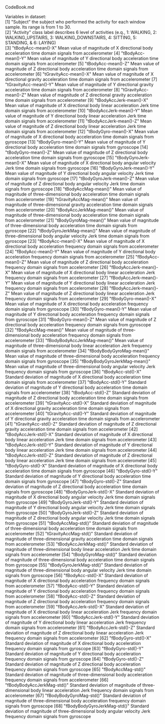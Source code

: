 CodeBook.md
       
Variables in dataset:       
 [1] "Subject"                     the subject who performed the activity for each window sample. Its range is from 1 to 30.       
 [2] "Activity"                    class label describes 6 level of activities (e.q., 1: WALKING, 2: WALKING_UPSTAIRS, 3: WALKING_DOWNSTAIRS, 4: SITTING, 5: STANDING, & 6: LAYING)      
 [3] "tBodyAcc-mean()-X"           Mean value of magnitude of X directional body acceleration  time domain signals  from accelerometer
 [4] "tBodyAcc-mean()-Y"           Mean value of magnitude of Y directional body acceleration  time domain signals  from accelerometer
 [5] "tBodyAcc-mean()-Z"           Mean value of magnitude of Z directional body acceleration  time domain signals  from accelerometer
 [6] "tGravityAcc-mean()-X"        Mean value of magnitude of X directional gravity acceleration  time domain signals  from accelerometer
 [7] "tGravityAcc-mean()-Y"        Mean value of magnitude of Y directional gravity acceleration  time domain signals  from accelerometer
 [8] "tGravityAcc-mean()-Z"        Mean value of magnitude of Z directional gravity acceleration  time domain signals  from accelerometer
 [9] "tBodyAccJerk-mean()-X"       Mean value of magnitude of X directional body linear acceleration Jerk  time domain signals  from accelerometer
[10] "tBodyAccJerk-mean()-Y"       Mean value of magnitude of Y directional body linear acceleration Jerk  time domain signals  from accelerometer
[11] "tBodyAccJerk-mean()-Z"       Mean value of magnitude of Z directional body linear acceleration Jerk  time domain signals  from accelerometer
[12] "tBodyGyro-mean()-X"          Mean value of magnitude of X directional body acceleration  time domain signals  from gyroscope 
[13] "tBodyGyro-mean()-Y"          Mean value of magnitude of Y directional body acceleration  time domain signals  from gyroscope 
[14] "tBodyGyro-mean()-Z"          Mean value of magnitude of Z directional body acceleration  time domain signals  from gyroscope 
[15] "tBodyGyroJerk-mean()-X"      Mean value of magnitude of X directional body angular velocity  Jerk  time domain signals  from gyroscope 
[16] "tBodyGyroJerk-mean()-Y"      Mean value of magnitude of Y directional body angular velocity  Jerk  time domain signals  from gyroscope 
[17] "tBodyGyroJerk-mean()-Z"      Mean value of magnitude of Z directional body angular velocity  Jerk  time domain signals  from gyroscope 
[18] "tBodyAccMag-mean()"          Mean value of magnitude of three-dimensional body acceleration  time domain signals  from accelerometer
[19] "tGravityAccMag-mean()"       Mean value of magnitude of three-dimensional gravity acceleration  time domain signals  from accelerometer
[20] "tBodyAccJerkMag-mean()"      Mean value of magnitude of three-dimensional body acceleration  time domain signals  from accelerometer
[21] "tBodyGyroMag-mean()"         Mean value of magnitude of three-dimensional body acceleration  time domain signals  from gyroscope 
[22] "tBodyGyroJerkMag-mean()"     Mean value of magnitude of three-dimensional body angular velocity  Jerk  time domain signals  from gyroscope 
[23] "fBodyAcc-mean()-X"           Mean value of magnitude of X directional body acceleration  frequency domain signals from accelerometer
[24] "fBodyAcc-mean()-Y"           Mean value of magnitude of Y directional body acceleration  frequency domain signals from accelerometer
[25] "fBodyAcc-mean()-Z"           Mean value of magnitude of Z directional body acceleration  frequency domain signals from accelerometer
[26] "fBodyAccJerk-mean()-X"       Mean value of magnitude of X directional body linear acceleration Jerk  frequency domain signals from accelerometer
[27] "fBodyAccJerk-mean()-Y"       Mean value of magnitude of Y directional body linear acceleration Jerk  frequency domain signals from accelerometer
[28] "fBodyAccJerk-mean()-Z"       Mean value of magnitude of Z directional body linear acceleration Jerk  frequency domain signals from accelerometer
[29] "fBodyGyro-mean()-X"          Mean value of magnitude of X directional body acceleration  frequency domain signals from gyroscope 
[30] "fBodyGyro-mean()-Y"          Mean value of magnitude of Y directional body acceleration  frequency domain signals from gyroscope 
[31] "fBodyGyro-mean()-Z"          Mean value of magnitude of Z directional body acceleration  frequency domain signals from gyroscope 
[32] "fBodyAccMag-mean()"          Mean value of magnitude of three-dimensional body acceleration  frequency domain signals from accelerometer
[33] "fBodyBodyAccJerkMag-mean()"  Mean value of magnitude of three-dimensional body linear acceleration Jerk  frequency domain signals from accelerometer
[34] "fBodyBodyGyroMag-mean()"     Mean value of magnitude of three-dimensional body acceleration  frequency domain signals from gyroscope 
[35] "fBodyBodyGyroJerkMag-mean()" Mean value of magnitude of three-dimensional body angular velocity  Jerk  frequency domain signals from gyroscope 
[36] "tBodyAcc-std()-X"            Standard deviation of magnitude of X directional body acceleration  time domain signals  from accelerometer
[37] "tBodyAcc-std()-Y"            Standard deviation of magnitude of Y directional body acceleration  time domain signals  from accelerometer
[38] "tBodyAcc-std()-Z"            Standard deviation of magnitude of Z directional body acceleration  time domain signals  from accelerometer
[39] "tGravityAcc-std()-X"         Standard deviation of magnitude of X directional gravity acceleration  time domain signals  from accelerometer
[40] "tGravityAcc-std()-Y"         Standard deviation of magnitude of Y directional gravity acceleration  time domain signals  from accelerometer
[41] "tGravityAcc-std()-Z"         Standard deviation of magnitude of Z directional gravity acceleration  time domain signals  from accelerometer
[42] "tBodyAccJerk-std()-X"        Standard deviation of magnitude of X directional body linear acceleration Jerk  time domain signals  from accelerometer
[43] "tBodyAccJerk-std()-Y"        Standard deviation of magnitude of Y directional body linear acceleration Jerk  time domain signals  from accelerometer
[44] "tBodyAccJerk-std()-Z"        Standard deviation of magnitude of Z directional body linear acceleration Jerk  time domain signals  from accelerometer
[45] "tBodyGyro-std()-X"           Standard deviation of magnitude of X directional body acceleration  time domain signals  from gyroscope 
[46] "tBodyGyro-std()-Y"           Standard deviation of magnitude of Y directional body acceleration  time domain signals  from gyroscope 
[47] "tBodyGyro-std()-Z"           Standard deviation of magnitude of Z directional body acceleration  time domain signals  from gyroscope 
[48] "tBodyGyroJerk-std()-X"       Standard deviation of magnitude of X directional body angular velocity  Jerk  time domain signals  from gyroscope 
[49] "tBodyGyroJerk-std()-Y"       Standard deviation of magnitude of Y directional body angular velocity  Jerk  time domain signals  from gyroscope 
[50] "tBodyGyroJerk-std()-Z"       Standard deviation of magnitude of Z directional body angular velocity  Jerk  time domain signals  from gyroscope 
[51] "tBodyAccMag-std()"           Standard deviation of magnitude of three-dimensional body acceleration  time domain signals  from accelerometer
[52] "tGravityAccMag-std()"        Standard deviation of magnitude of three-dimensional gravity acceleration  time domain signals  from accelerometer
[53] "tBodyAccJerkMag-std()"       Standard deviation of magnitude of three-dimensional body linear acceleration Jerk  time domain signals  from accelerometer
[54] "tBodyGyroMag-std()"          Standard deviation of magnitude of three-dimensional body acceleration  time domain signals  from gyroscope 
[55] "tBodyGyroJerkMag-std()"      Standard deviation of magnitude of three-dimensional body angular velocity  Jerk  time domain signals  from gyroscope 
[56] "fBodyAcc-std()-X"            Standard deviation of magnitude of X directional body acceleration  frequency domain signals from accelerometer
[57] "fBodyAcc-std()-Y"            Standard deviation of magnitude of Y directional body acceleration  frequency domain signals from accelerometer
[58] "fBodyAcc-std()-Z"            Standard deviation of magnitude of Z directional body acceleration  frequency domain signals from accelerometer
[59] "fBodyAccJerk-std()-X"        Standard deviation of magnitude of X directional body linear acceleration Jerk  frequency domain signals from accelerometer
[60] "fBodyAccJerk-std()-Y"        Standard deviation of magnitude of Y directional body linear acceleration Jerk  frequency domain signals from accelerometer
[61] "fBodyAccJerk-std()-Z"        Standard deviation of magnitude of Z directional body linear acceleration Jerk  frequency domain signals from accelerometer
[62] "fBodyGyro-std()-X"           Standard deviation of magnitude of X directional body acceleration  frequency domain signals from gyroscope 
[63] "fBodyGyro-std()-Y"           Standard deviation of magnitude of Y directional body acceleration  frequency domain signals from gyroscope 
[64] "fBodyGyro-std()-Z"           Standard deviation of magnitude of Z directional body acceleration  frequency domain signals from gyroscope 
[65] "fBodyAccMag-std()"           Standard deviation of magnitude of three-dimensional body acceleration  frequency domain signals from accelerometer
[66] "fBodyBodyAccJerkMag-std()"   Standard deviation of magnitude of three-dimensional body linear acceleration Jerk  frequency domain signals from accelerometer
[67] "fBodyBodyGyroMag-std()"      Standard deviation of magnitude of three-dimensional body acceleration  frequency domain signals from gyroscope 
[68] "fBodyBodyGyroJerkMag-std()"  Standard deviation of magnitude of three-dimensional body angular velocity  Jerk  frequency domain signals from gyroscope 
